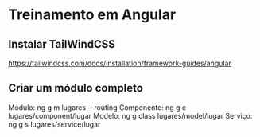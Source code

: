 # Treinamento em Angular

## Instalar TailWindCSS

https://tailwindcss.com/docs/installation/framework-guides/angular

## Criar um módulo completo

Módulo: ng g m lugares --routing
Componente: ng g c lugares/component/lugar
Modelo: ng g class lugares/model/lugar
Serviço: ng g s lugares/service/lugar